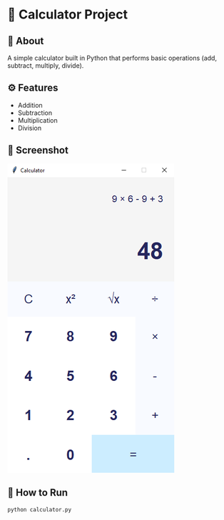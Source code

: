 # 🧮 Calculator Project

## 📌 About
A simple calculator built in Python that performs basic operations (add, subtract, multiply, divide).

## ⚙️ Features
- Addition
- Subtraction
- Multiplication
- Division

## 📸 Screenshot
![Calculator Screenshot](calculator.png)

## 🚀 How to Run
```bash
python calculator.py
